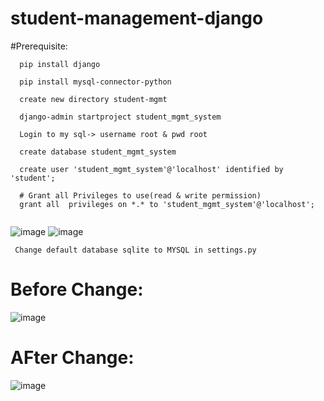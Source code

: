 # student-management-django

#Prerequisite:
```
  pip install django
  
  pip install mysql-connector-python
  
  create new directory student-mgmt
  
  django-admin startproject student_mgmt_system
  
  Login to my sql-> username root & pwd root 
  
  create database student_mgmt_system
    
  create user 'student_mgmt_system'@'localhost' identified by 'student';
  
  # Grant all Privileges to use(read & write permission)
  grant all  privileges on *.* to 'student_mgmt_system'@'localhost';
 
```
 ![image](https://user-images.githubusercontent.com/84037413/136261426-8c607c1f-b76e-44f0-8565-26e094228789.png)
 ![image](https://user-images.githubusercontent.com/84037413/136262847-c0a6a82a-2409-484d-88b1-0ff9989e7f8f.png)
 
 
 ```
  Change default database sqlite to MYSQL in settings.py
 ```
 # Before Change:
 ![image](https://user-images.githubusercontent.com/84037413/136263899-5e6cd462-1701-41b8-ab69-5dfd6da8d9dc.png)

# AFter Change:
![image](https://user-images.githubusercontent.com/84037413/136264649-09450367-0706-4412-9211-fbb290810038.png)


